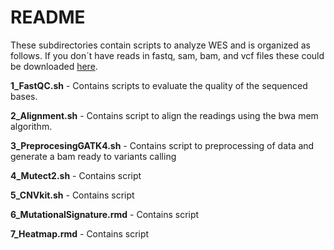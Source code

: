# **README**

These subdirectories contain scripts to analyze WES and is organized as follows.
If you don´t have reads in fastq, sam, bam, and vcf files these could be downloaded [here](https://github.com/Martinez-Gregorio-Hector/workflow_to_analysis_WES/tree/master/data).

**1_FastQC.sh** - Contains scripts to evaluate the quality of the sequenced bases.

**2_Alignment.sh** - Contains script to align the readings using the bwa mem algorithm.

**3_PreprocesingGATK4.sh** - Contains script to preprocessing of data and generate a bam ready to variants calling

**4_Mutect2.sh** - Contains script 

**5_CNVkit.sh** - Contains script

**6_MutationalSignature.rmd** - Contains script

**7_Heatmap.rmd** - Contains script

